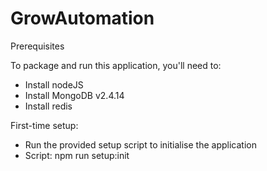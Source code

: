 # GrowAutomation

Prerequisites

To package and run this application, you'll need to:
- Install nodeJS
- Install MongoDB v2.4.14
- Install redis

First-time setup:
- Run the provided setup script to initialise the application
- Script: npm run setup:init